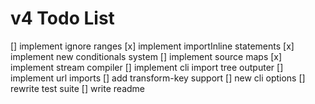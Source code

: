 # v4 Todo List
[] implement ignore ranges
[x] implement importInline statements
[x] implement new conditionals system
[] implement source maps
[x] implement stream compiler
[] implement cli import tree outputer
[] implement url imports
[] add transform-key support
[] new cli options
[] rewrite test suite
[] write readme